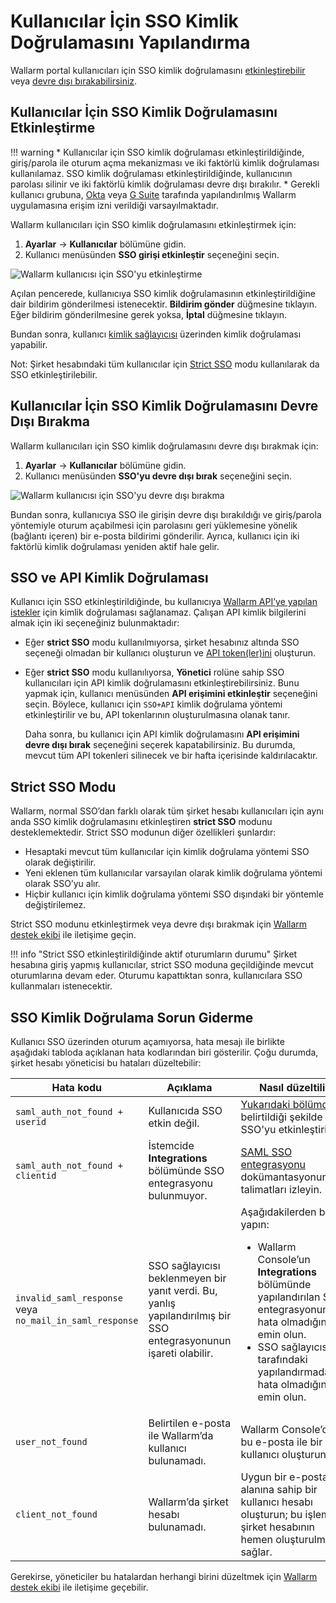 # Kullanıcılar İçin SSO Kimlik Doğrulamasını Yapılandırma

[img-enable-sso-for-user]:  ../../../images/admin-guides/configuration-guides/sso/enable-sso-for-user.png
[img-disable-sso-for-user]: ../../../images/admin-guides/configuration-guides/sso/disable-sso-for-user.png

[doc-allow-access-gsuite]:  gsuite/allow-access-to-wl.md
[doc-allow-access-okta]:    okta/allow-access-to-wl.md

[doc-user-sso-guide]:       ../../../user-guides/use-sso.md
[doc-disable-sso]:          change-sso-provider.md   

[anchor-enable]:            #enabling-sso-authentication-for-users 
[anchor-disable]:           #disabling-sso-authentication-for-users      

Wallarm portal kullanıcıları için SSO kimlik doğrulamasını [etkinleştirebilir][anchor-enable] veya [devre dışı bırakabilirsiniz][anchor-disable].


## Kullanıcılar İçin SSO Kimlik Doğrulamasını Etkinleştirme

!!! warning
    *   Kullanıcılar için SSO kimlik doğrulaması etkinleştirildiğinde, giriş/parola ile oturum açma mekanizması ve iki faktörlü kimlik doğrulaması kullanılamaz. SSO kimlik doğrulaması etkinleştirildiğinde, kullanıcının parolası silinir ve iki faktörlü kimlik doğrulaması devre dışı bırakılır.
    *   Gerekli kullanıcı grubuna, [Okta][doc-allow-access-okta] veya [G Suite][doc-allow-access-gsuite] tarafında yapılandırılmış Wallarm uygulamasına erişim izni verildiği varsayılmaktadır.

Wallarm kullanıcıları için SSO kimlik doğrulamasını etkinleştirmek için:

1. **Ayarlar** → **Kullanıcılar** bölümüne gidin.
2. Kullanıcı menüsünden **SSO girişi etkinleştir** seçeneğini seçin.

![Wallarm kullanıcısı için SSO'yu etkinleştirme][img-enable-sso-for-user]

Açılan pencerede, kullanıcıya SSO kimlik doğrulamasının etkinleştirildiğine dair bildirim gönderilmesi istenecektir. **Bildirim gönder** düğmesine tıklayın. Eğer bildirim gönderilmesine gerek yoksa, **İptal** düğmesine tıklayın.

Bundan sonra, kullanıcı [kimlik sağlayıcısı][doc-user-sso-guide] üzerinden kimlik doğrulaması yapabilir.

Not: Şirket hesabındaki tüm kullanıcılar için [Strict SSO](#strict-sso-mode) modu kullanılarak da SSO etkinleştirilebilir.

## Kullanıcılar İçin SSO Kimlik Doğrulamasını Devre Dışı Bırakma

Wallarm kullanıcıları için SSO kimlik doğrulamasını devre dışı bırakmak için:

1. **Ayarlar** → **Kullanıcılar** bölümüne gidin.
2. Kullanıcı menüsünden **SSO'yu devre dışı bırak** seçeneğini seçin.

![Wallarm kullanıcısı için SSO'yu devre dışı bırakma][img-disable-sso-for-user]

Bundan sonra, kullanıcıya SSO ile girişin devre dışı bırakıldığı ve giriş/parola yöntemiyle oturum açabilmesi için parolasını geri yüklemesine yönelik (bağlantı içeren) bir e-posta bildirimi gönderilir. Ayrıca, kullanıcı için iki faktörlü kimlik doğrulaması yeniden aktif hale gelir.

## SSO ve API Kimlik Doğrulaması

Kullanıcı için SSO etkinleştirildiğinde, bu kullanıcıya [Wallarm API’ye yapılan istekler](../../../api/overview.md#your-own-api-client) için kimlik doğrulaması sağlanamaz. Çalışan API kimlik bilgilerini almak için iki seçeneğiniz bulunmaktadır:

* Eğer **strict SSO** modu kullanılmıyorsa, şirket hesabınız altında SSO seçeneği olmadan bir kullanıcı oluşturun ve [API token(ler)ini](../../../api/overview.md#your-own-api-client) oluşturun.
* Eğer **strict SSO** modu kullanılıyorsa, **Yönetici** rolüne sahip SSO kullanıcıları için API kimlik doğrulamasını etkinleştirebilirsiniz. Bunu yapmak için, kullanıcı menüsünden **API erişimini etkinleştir** seçeneğini seçin. Böylece, kullanıcı için `SSO+API` kimlik doğrulama yöntemi etkinleştirilir ve bu, API tokenlarının oluşturulmasına olanak tanır.

    Daha sonra, bu kullanıcı için API kimlik doğrulamasını **API erişimini devre dışı bırak** seçeneğini seçerek kapatabilirsiniz. Bu durumda, mevcut tüm API tokenleri silinecek ve bir hafta içerisinde kaldırılacaktır.

## Strict SSO Modu

Wallarm, normal SSO’dan farklı olarak tüm şirket hesabı kullanıcıları için aynı anda SSO kimlik doğrulamasını etkinleştiren **strict SSO** modunu desteklemektedir. Strict SSO modunun diğer özellikleri şunlardır:

* Hesaptaki mevcut tüm kullanıcılar için kimlik doğrulama yöntemi SSO olarak değiştirilir.
* Yeni eklenen tüm kullanıcılar varsayılan olarak kimlik doğrulama yöntemi olarak SSO’yu alır.
* Hiçbir kullanıcı için kimlik doğrulama yöntemi SSO dışındaki bir yöntemle değiştirilemez.

Strict SSO modunu etkinleştirmek veya devre dışı bırakmak için [Wallarm destek ekibi](mailto:support@wallarm.com) ile iletişime geçin.

!!! info "Strict SSO etkinleştirildiğinde aktif oturumların durumu"
    Şirket hesabına giriş yapmış kullanıcılar, strict SSO moduna geçildiğinde mevcut oturumlarına devam eder. Oturumu kapattıktan sonra, kullanıcılara SSO kullanmaları istenecektir.

## SSO Kimlik Doğrulama Sorun Giderme

Kullanıcı SSO üzerinden oturum açamıyorsa, hata mesajı ile birlikte aşağıdaki tabloda açıklanan hata kodlarından biri gösterilir. Çoğu durumda, şirket hesabı yöneticisi bu hataları düzeltebilir:

| Hata kodu | Açıklama | Nasıl düzeltilir |
|--|--|--|
| `saml_auth_not_found + userid` | Kullanıcıda SSO etkin değil. | [Yukarıdaki bölümde](#enabling-sso-authentication-for-users) belirtildiği şekilde SSO'yu etkinleştirin. |
| `saml_auth_not_found + clientid` | İstemcide **Integrations** bölümünde SSO entegrasyonu bulunmuyor. | [SAML SSO entegrasyonu](intro.md) dokümantasyonundaki talimatları izleyin. |
| `invalid_saml_response` veya `no_mail_in_saml_response` | SSO sağlayıcısı beklenmeyen bir yanıt verdi. Bu, yanlış yapılandırılmış bir SSO entegrasyonunun işareti olabilir. | Aşağıdakilerden birini yapın:<br><ul><li>Wallarm Console’un **Integrations** bölümünde yapılandırılan SSO entegrasyonunda hata olmadığından emin olun.</li><li>SSO sağlayıcısı tarafındaki yapılandırmada hata olmadığından emin olun.</li></ul> |
| `user_not_found` | Belirtilen e-posta ile Wallarm’da kullanıcı bulunamadı. | Wallarm Console’da bu e-posta ile bir kullanıcı oluşturun. |
| `client_not_found` | Wallarm’da şirket hesabı bulunamadı. | Uygun bir e-posta alanına sahip bir kullanıcı hesabı oluşturun; bu işlem şirket hesabının hemen oluşturulmasını sağlar. |

Gerekirse, yöneticiler bu hatalardan herhangi birini düzeltmek için [Wallarm destek ekibi](mailto:support@wallarm.com) ile iletişime geçebilir.